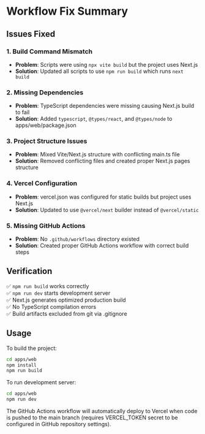 # Workflow Fix Summary

## Issues Fixed

### 1. Build Command Mismatch
- **Problem**: Scripts were using `npx vite build` but the project uses Next.js
- **Solution**: Updated all scripts to use `npm run build` which runs `next build`

### 2. Missing Dependencies  
- **Problem**: TypeScript dependencies were missing causing Next.js build to fail
- **Solution**: Added `typescript`, `@types/react`, and `@types/node` to apps/web/package.json

### 3. Project Structure Issues
- **Problem**: Mixed Vite/Next.js structure with conflicting main.ts file
- **Solution**: Removed conflicting files and created proper Next.js pages structure

### 4. Vercel Configuration
- **Problem**: vercel.json was configured for static builds but project uses Next.js
- **Solution**: Updated to use `@vercel/next` builder instead of `@vercel/static`

### 5. Missing GitHub Actions
- **Problem**: No `.github/workflows` directory existed
- **Solution**: Created proper GitHub Actions workflow with correct build steps

## Verification

✅ `npm run build` works correctly  
✅ `npm run dev` starts development server  
✅ Next.js generates optimized production build  
✅ No TypeScript compilation errors  
✅ Build artifacts excluded from git via .gitignore  

## Usage

To build the project:
```bash
cd apps/web
npm install
npm run build
```

To run development server:
```bash
cd apps/web
npm run dev
```

The GitHub Actions workflow will automatically deploy to Vercel when code is pushed to the main branch (requires VERCEL_TOKEN secret to be configured in GitHub repository settings).